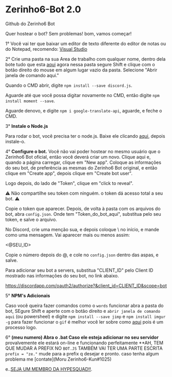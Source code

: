 # Zerinho6-Bot 2.0
Github do Zerinho6 Bot

Quer hostear o bot? Sem problemas! bom, vamos começar!

1° Você vai ter que baixar um editor de texto diferente do editor de notas ou do Notepad, recomendo: [Visual Studio](https://www.google.com.br/url?sa=t&rct=j&q=&esrc=s&source=web&cd=1&cad=rja&uact=8&ved=0ahUKEwjgi4ad1oLWAhUGOCYKHd9yALMQFggvMAA&url=https%3A%2F%2Fwww.visualstudio.com%2F&usg=AFQjCNFDWSFzkxHb9dM5XH4y7FO-1dtkgA)

2° Crie uma pasta na sua Area de trabalho com qualquer nome, dentro dela bote tudo que esta [aqui](https://github.com/zerinho6/Zerinho6-Bot) agora nessa pasta segure Shift e clique com o botão direito do mouse em algum lugar vazio da pasta. Selecione "Abrir janela de comando aqui."

Quando o CMD abrir, digite ``npm install --save discord.js``.

Aguarde até que você possa digitar novamente no CMD, então digite ``npm install moment --save``.

Aguarde denovo, e digite ``npm i google-translate-api``, aguarde, e feche o CMD.

3° **Instale o Node.js**

Para rodar o bot, você precisa ter o node.js. Baixe ele clicando [aqui](https://nodejs.org/en/download/), depois instale-o.

4° **Configure o bot.**
Você não vai poder hostear no mesmo usuário que o Zerinho6 Bot oficial, então você deverá criar um novo. Clique aqui e, quando a página carregar, clique em "New app". Coloque as informações do seu bot, de preferência as mesmas do Zerinho6 Bot original, e então clique em "Create app", depois clique em "Create bot user".



Logo depois, do lado de "Token", clique em "click to reveal".

⚠️ Não compartilhe seu token com ninguém. o token dá acesso total a seu bot. ⚠️

Copie o token que aparecer. Depois, de volta à pasta com os arquivos do bot, abra ``config.json``. Onde tem "Token_do_bot_aqui", substitua pelo seu token, e salve o arquivo.

No Discord, crie uma menção sua, e depois coloque \ no início, e mande como uma mensagem. Vai aparecer mais ou menos assim:

<@SEU_ID>

Copie o número depois do @, e cole no ``config.json`` dentro das aspas, e salve.

Para adicionar seu bot a servers, substitua "CLIENT_ID" pelo Client ID mostrado nas informações do seu bot, no link abaixo.

https://discordapp.com/oauth2/authorize?&client_id=CLIENT_ID&scope=bot

5° **NPM's Adicionais**

Caso você queira fazer comandos como o ``words`` funcionar abra a pasta do bot, SEgure Shift e aperte com o botão direito e ``abrir janela de comando aqui`` (ou powersheel) e digite ``npm install --save jimp`` e ``npm install imgur -g`` para fazer funcionar o ``gif`` é melhor você ler sobre como [aqui](https://www.npmjs.com/package/giphy) pois é um processo logo.

6° **(meu numero) Abra o .bat
 Caso ele esteja adicionar no seu servidor** provalvemente ele estará on-line e funcionando perfeitamente **AH, TEM QUE MUDAR A PREFIX NO ``BOT.JS`` TAMBÉM VAI TER UMA PARTE ESCRITA ``prefix = "ze."`` mude para a prefix q desejar e pronto. caso tenha algum problema me [contate](Moru Zerinho6-Kun#1025)
 
 e..[SEJA UM MEMBRO DA HYPESQUAD!!](https://discordapp.com/hypesquad?ref=aEYL2bAR5w).
